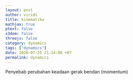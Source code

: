 ```yaml
---
layout: post
author: viridi
title: kinematika
mathjax: true
ptext: false
x3dom: false
threejs: false
category: dynamics
tags: ["dynamics"]
date: 2020-07-25 21:24:00 +07
permalink: dynamics
---
```

Penyebab perubahan keadaan gerak bendan (momentum)